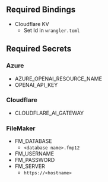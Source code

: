 ## Required Bindings
- Cloudflare KV
  - Set Id in `wrangler.toml`

## Required Secrets
### Azure
- AZURE_OPENAI_RESOURCE_NAME
- OPENAI_API_KEY

### Cloudflare
- CLOUDFLARE_AI_GATEWAY

### FileMaker
- FM_DATABASE
  - `<database name>.fmp12`
- FM_USERNAME
- FM_PASSWORD
- FM_SERVER
  - `https://<hostname>`
